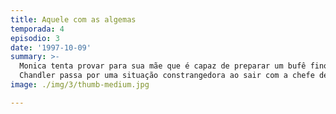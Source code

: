 ```yaml
---
title: Aquele com as algemas
temporada: 4
episodio: 3
date: '1997-10-09'
summary: >-
  Monica tenta provar para sua mãe que é capaz de preparar um bufê fino.
  Chandler passa por uma situação constrangedora ao sair com a chefe de Rachel.
image: ./img/3/thumb-medium.jpg

---
```

